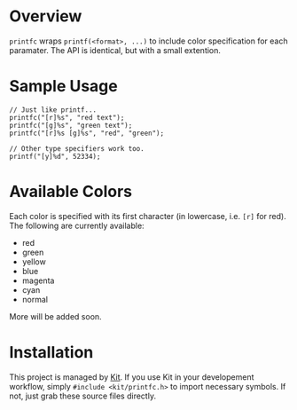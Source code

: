 # Overview
`printfc` wraps `printf(<format>, ...)` to include color specification for each paramater. The API is identical, but with a small extention. 



# Sample Usage
```
// Just like printf...
printfc("[r]%s", "red text");
printfc("[g]%s", "green text");
printfc("[r]%s [g]%s", "red", "green");

// Other type specifiers work too.
printf("[y]%d", 52334);
```



# Available Colors
Each color is specified with its first character (in lowercase, i.e. `[r]` for red). The following are currently available:
+ red
+ green
+ yellow
+ blue
+ magenta
+ cyan
+ normal
 
More will be added soon.



# Installation
This project is managed by [Kit](https://github.com/dasmithii/kit). If you use Kit in your developement workflow, simply `#include <kit/printfc.h>` to import necessary symbols. If not, just grab these source files directly.